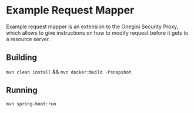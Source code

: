 # Example Request Mapper

Example request mapper is an extension to the Onegini Security Proxy, which allows to give instructions on how to modify request before it gets to a resource server.

## Building

`mvn clean install` && `mvn docker:build -Psnapshot`

## Running

`mvn spring-boot:run`